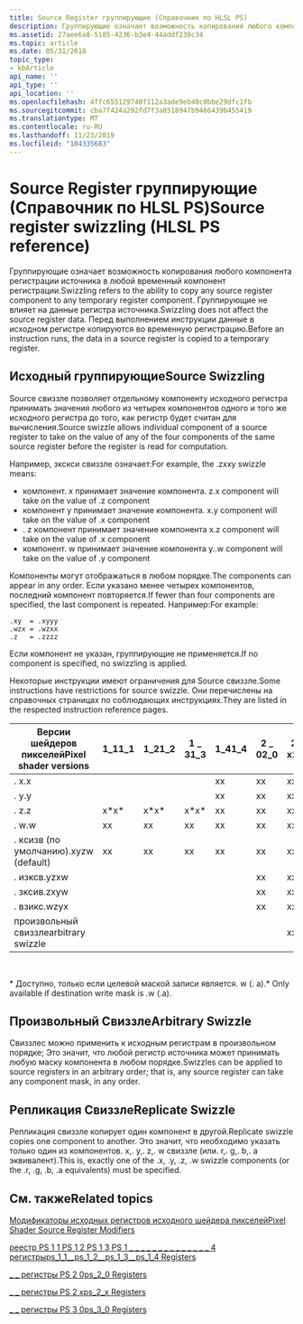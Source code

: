 ```yaml
---
title: Source Register группирующие (Справочник по HLSL PS)
description: Группирующие означает возможность копирования любого компонента регистрации источника в любой временный компонент регистрации. Группирующие не влияет на данные регистра источника. Перед выполнением инструкции данные в исходном регистре копируются во временную регистрацию.
ms.assetid: 27aee6a8-5185-4236-b3e4-44addf230c34
ms.topic: article
ms.date: 05/31/2018
topic_type:
- kbArticle
api_name: ''
api_type: ''
api_location: ''
ms.openlocfilehash: 4ffc655129740f112a3ade9eb40c0bbe29dfc1fb
ms.sourcegitcommit: cba7f424a292fd7f3a8518947b9466439b455419
ms.translationtype: MT
ms.contentlocale: ru-RU
ms.lasthandoff: 11/23/2019
ms.locfileid: "104335683"
---
```

# <a name="source-register-swizzling-hlsl-ps-reference"></a><span data-ttu-id="17ced-105">Source Register группирующие (Справочник по HLSL PS)</span><span class="sxs-lookup"><span data-stu-id="17ced-105">Source register swizzling (HLSL PS reference)</span></span>

<span data-ttu-id="17ced-106">Группирующие означает возможность копирования любого компонента регистрации источника в любой временный компонент регистрации.</span><span class="sxs-lookup"><span data-stu-id="17ced-106">Swizzling refers to the ability to copy any source register component to any temporary register component.</span></span> <span data-ttu-id="17ced-107">Группирующие не влияет на данные регистра источника.</span><span class="sxs-lookup"><span data-stu-id="17ced-107">Swizzling does not affect the source register data.</span></span> <span data-ttu-id="17ced-108">Перед выполнением инструкции данные в исходном регистре копируются во временную регистрацию.</span><span class="sxs-lookup"><span data-stu-id="17ced-108">Before an instruction runs, the data in a source register is copied to a temporary register.</span></span>

## <a name="source-swizzling"></a><span data-ttu-id="17ced-109">Исходный группирующие</span><span class="sxs-lookup"><span data-stu-id="17ced-109">Source Swizzling</span></span>

<span data-ttu-id="17ced-110">Source свиззле позволяет отдельному компоненту исходного регистра принимать значения любого из четырех компонентов одного и того же исходного регистра до того, как регистр будет считан для вычисления.</span><span class="sxs-lookup"><span data-stu-id="17ced-110">Source swizzle allows individual component of a source register to take on the value of any of the four components of the same source register before the register is read for computation.</span></span>

<span data-ttu-id="17ced-111">Например, зкскси свиззле означает:</span><span class="sxs-lookup"><span data-stu-id="17ced-111">For example, the .zxxy swizzle means:</span></span>

-   <span data-ttu-id="17ced-112">компонент. x принимает значение компонента. z</span><span class="sxs-lookup"><span data-stu-id="17ced-112">.x component will take on the value of .z component</span></span>
-   <span data-ttu-id="17ced-113">компонент y принимает значение компонента. x</span><span class="sxs-lookup"><span data-stu-id="17ced-113">.y component will take on the value of .x component</span></span>
-   <span data-ttu-id="17ced-114">. z компонент принимает значение компонента x</span><span class="sxs-lookup"><span data-stu-id="17ced-114">.z component will take on the value of .x component</span></span>
-   <span data-ttu-id="17ced-115">компонент. w принимает значение компонента y.</span><span class="sxs-lookup"><span data-stu-id="17ced-115">.w component will take on the value of .y component</span></span>

<span data-ttu-id="17ced-116">Компоненты могут отображаться в любом порядке.</span><span class="sxs-lookup"><span data-stu-id="17ced-116">The components can appear in any order.</span></span> <span data-ttu-id="17ced-117">Если указано менее четырех компонентов, последний компонент повторяется.</span><span class="sxs-lookup"><span data-stu-id="17ced-117">If fewer than four components are specified, the last component is repeated.</span></span> <span data-ttu-id="17ced-118">Например:</span><span class="sxs-lookup"><span data-stu-id="17ced-118">For example:</span></span>


```
.xy  = .xyyy
.wzx = .wzxx
.z   = .zzzz
```



<span data-ttu-id="17ced-119">Если компонент не указан, группирующие не применяется.</span><span class="sxs-lookup"><span data-stu-id="17ced-119">If no component is specified, no swizzling is applied.</span></span>

<span data-ttu-id="17ced-120">Некоторые инструкции имеют ограничения для Source свиззле.</span><span class="sxs-lookup"><span data-stu-id="17ced-120">Some instructions have restrictions for source swizzle.</span></span> <span data-ttu-id="17ced-121">Они перечислены на справочных страницах по соблюдающих инструкциях.</span><span class="sxs-lookup"><span data-stu-id="17ced-121">They are listed in the respected instruction reference pages.</span></span>



| <span data-ttu-id="17ced-122">Версии шейдеров пикселей</span><span class="sxs-lookup"><span data-stu-id="17ced-122">Pixel shader versions</span></span> | <span data-ttu-id="17ced-123">1\_1</span><span class="sxs-lookup"><span data-stu-id="17ced-123">1\_1</span></span> | <span data-ttu-id="17ced-124">1\_2</span><span class="sxs-lookup"><span data-stu-id="17ced-124">1\_2</span></span> | <span data-ttu-id="17ced-125">1 \_ 3</span><span class="sxs-lookup"><span data-stu-id="17ced-125">1\_3</span></span> | <span data-ttu-id="17ced-126">1\_4</span><span class="sxs-lookup"><span data-stu-id="17ced-126">1\_4</span></span> | <span data-ttu-id="17ced-127">2 \_ 0</span><span class="sxs-lookup"><span data-stu-id="17ced-127">2\_0</span></span> | <span data-ttu-id="17ced-128">2 \_ x</span><span class="sxs-lookup"><span data-stu-id="17ced-128">2\_x</span></span> | <span data-ttu-id="17ced-129">2 \_ SW</span><span class="sxs-lookup"><span data-stu-id="17ced-129">2\_sw</span></span> | <span data-ttu-id="17ced-130">3 \_ 0</span><span class="sxs-lookup"><span data-stu-id="17ced-130">3\_0</span></span> | <span data-ttu-id="17ced-131">3 \_ SW</span><span class="sxs-lookup"><span data-stu-id="17ced-131">3\_sw</span></span> |
|-----------------------|------|------|------|------|------|------|-------|------|-------|
| <span data-ttu-id="17ced-132">. x</span><span class="sxs-lookup"><span data-stu-id="17ced-132">.x</span></span>                    |      |      |      | <span data-ttu-id="17ced-133">x</span><span class="sxs-lookup"><span data-stu-id="17ced-133">x</span></span>    | <span data-ttu-id="17ced-134">x</span><span class="sxs-lookup"><span data-stu-id="17ced-134">x</span></span>    | <span data-ttu-id="17ced-135">x</span><span class="sxs-lookup"><span data-stu-id="17ced-135">x</span></span>    | <span data-ttu-id="17ced-136">x</span><span class="sxs-lookup"><span data-stu-id="17ced-136">x</span></span>     | <span data-ttu-id="17ced-137">x</span><span class="sxs-lookup"><span data-stu-id="17ced-137">x</span></span>    | <span data-ttu-id="17ced-138">x</span><span class="sxs-lookup"><span data-stu-id="17ced-138">x</span></span>     |
| <span data-ttu-id="17ced-139">. y</span><span class="sxs-lookup"><span data-stu-id="17ced-139">.y</span></span>                    |      |      |      | <span data-ttu-id="17ced-140">x</span><span class="sxs-lookup"><span data-stu-id="17ced-140">x</span></span>    | <span data-ttu-id="17ced-141">x</span><span class="sxs-lookup"><span data-stu-id="17ced-141">x</span></span>    | <span data-ttu-id="17ced-142">x</span><span class="sxs-lookup"><span data-stu-id="17ced-142">x</span></span>    | <span data-ttu-id="17ced-143">x</span><span class="sxs-lookup"><span data-stu-id="17ced-143">x</span></span>     | <span data-ttu-id="17ced-144">x</span><span class="sxs-lookup"><span data-stu-id="17ced-144">x</span></span>    | <span data-ttu-id="17ced-145">x</span><span class="sxs-lookup"><span data-stu-id="17ced-145">x</span></span>     |
| <span data-ttu-id="17ced-146">. z</span><span class="sxs-lookup"><span data-stu-id="17ced-146">.z</span></span>                    | <span data-ttu-id="17ced-147">x\*</span><span class="sxs-lookup"><span data-stu-id="17ced-147">x\*</span></span>  | <span data-ttu-id="17ced-148">x\*</span><span class="sxs-lookup"><span data-stu-id="17ced-148">x\*</span></span>  | <span data-ttu-id="17ced-149">x\*</span><span class="sxs-lookup"><span data-stu-id="17ced-149">x\*</span></span>  | <span data-ttu-id="17ced-150">x</span><span class="sxs-lookup"><span data-stu-id="17ced-150">x</span></span>    | <span data-ttu-id="17ced-151">x</span><span class="sxs-lookup"><span data-stu-id="17ced-151">x</span></span>    | <span data-ttu-id="17ced-152">x</span><span class="sxs-lookup"><span data-stu-id="17ced-152">x</span></span>    | <span data-ttu-id="17ced-153">x</span><span class="sxs-lookup"><span data-stu-id="17ced-153">x</span></span>     | <span data-ttu-id="17ced-154">x</span><span class="sxs-lookup"><span data-stu-id="17ced-154">x</span></span>    | <span data-ttu-id="17ced-155">x</span><span class="sxs-lookup"><span data-stu-id="17ced-155">x</span></span>     |
| <span data-ttu-id="17ced-156">. w</span><span class="sxs-lookup"><span data-stu-id="17ced-156">.w</span></span>                    | <span data-ttu-id="17ced-157">x</span><span class="sxs-lookup"><span data-stu-id="17ced-157">x</span></span>    | <span data-ttu-id="17ced-158">x</span><span class="sxs-lookup"><span data-stu-id="17ced-158">x</span></span>    | <span data-ttu-id="17ced-159">x</span><span class="sxs-lookup"><span data-stu-id="17ced-159">x</span></span>    | <span data-ttu-id="17ced-160">x</span><span class="sxs-lookup"><span data-stu-id="17ced-160">x</span></span>    | <span data-ttu-id="17ced-161">x</span><span class="sxs-lookup"><span data-stu-id="17ced-161">x</span></span>    | <span data-ttu-id="17ced-162">x</span><span class="sxs-lookup"><span data-stu-id="17ced-162">x</span></span>    | <span data-ttu-id="17ced-163">x</span><span class="sxs-lookup"><span data-stu-id="17ced-163">x</span></span>     | <span data-ttu-id="17ced-164">x</span><span class="sxs-lookup"><span data-stu-id="17ced-164">x</span></span>    | <span data-ttu-id="17ced-165">x</span><span class="sxs-lookup"><span data-stu-id="17ced-165">x</span></span>     |
| <span data-ttu-id="17ced-166">. ксизв (по умолчанию)</span><span class="sxs-lookup"><span data-stu-id="17ced-166">.xyzw (default)</span></span>       | <span data-ttu-id="17ced-167">x</span><span class="sxs-lookup"><span data-stu-id="17ced-167">x</span></span>    | <span data-ttu-id="17ced-168">x</span><span class="sxs-lookup"><span data-stu-id="17ced-168">x</span></span>    | <span data-ttu-id="17ced-169">x</span><span class="sxs-lookup"><span data-stu-id="17ced-169">x</span></span>    | <span data-ttu-id="17ced-170">x</span><span class="sxs-lookup"><span data-stu-id="17ced-170">x</span></span>    | <span data-ttu-id="17ced-171">x</span><span class="sxs-lookup"><span data-stu-id="17ced-171">x</span></span>    | <span data-ttu-id="17ced-172">x</span><span class="sxs-lookup"><span data-stu-id="17ced-172">x</span></span>    | <span data-ttu-id="17ced-173">x</span><span class="sxs-lookup"><span data-stu-id="17ced-173">x</span></span>     | <span data-ttu-id="17ced-174">x</span><span class="sxs-lookup"><span data-stu-id="17ced-174">x</span></span>    | <span data-ttu-id="17ced-175">x</span><span class="sxs-lookup"><span data-stu-id="17ced-175">x</span></span>     |
| <span data-ttu-id="17ced-176">. изксв</span><span class="sxs-lookup"><span data-stu-id="17ced-176">.yzxw</span></span>                 |      |      |      |      | <span data-ttu-id="17ced-177">x</span><span class="sxs-lookup"><span data-stu-id="17ced-177">x</span></span>    | <span data-ttu-id="17ced-178">x</span><span class="sxs-lookup"><span data-stu-id="17ced-178">x</span></span>    | <span data-ttu-id="17ced-179">x</span><span class="sxs-lookup"><span data-stu-id="17ced-179">x</span></span>     | <span data-ttu-id="17ced-180">x</span><span class="sxs-lookup"><span data-stu-id="17ced-180">x</span></span>    | <span data-ttu-id="17ced-181">x</span><span class="sxs-lookup"><span data-stu-id="17ced-181">x</span></span>     |
| <span data-ttu-id="17ced-182">. зксив</span><span class="sxs-lookup"><span data-stu-id="17ced-182">.zxyw</span></span>                 |      |      |      |      | <span data-ttu-id="17ced-183">x</span><span class="sxs-lookup"><span data-stu-id="17ced-183">x</span></span>    | <span data-ttu-id="17ced-184">x</span><span class="sxs-lookup"><span data-stu-id="17ced-184">x</span></span>    | <span data-ttu-id="17ced-185">x</span><span class="sxs-lookup"><span data-stu-id="17ced-185">x</span></span>     | <span data-ttu-id="17ced-186">x</span><span class="sxs-lookup"><span data-stu-id="17ced-186">x</span></span>    | <span data-ttu-id="17ced-187">x</span><span class="sxs-lookup"><span data-stu-id="17ced-187">x</span></span>     |
| <span data-ttu-id="17ced-188">. взикс</span><span class="sxs-lookup"><span data-stu-id="17ced-188">.wzyx</span></span>                 |      |      |      |      | <span data-ttu-id="17ced-189">x</span><span class="sxs-lookup"><span data-stu-id="17ced-189">x</span></span>    | <span data-ttu-id="17ced-190">x</span><span class="sxs-lookup"><span data-stu-id="17ced-190">x</span></span>    | <span data-ttu-id="17ced-191">x</span><span class="sxs-lookup"><span data-stu-id="17ced-191">x</span></span>     | <span data-ttu-id="17ced-192">x</span><span class="sxs-lookup"><span data-stu-id="17ced-192">x</span></span>    | <span data-ttu-id="17ced-193">x</span><span class="sxs-lookup"><span data-stu-id="17ced-193">x</span></span>     |
| <span data-ttu-id="17ced-194">произвольный свиззле</span><span class="sxs-lookup"><span data-stu-id="17ced-194">arbitrary swizzle</span></span>     |      |      |      |      |      | <span data-ttu-id="17ced-195">x</span><span class="sxs-lookup"><span data-stu-id="17ced-195">x</span></span>    | <span data-ttu-id="17ced-196">x</span><span class="sxs-lookup"><span data-stu-id="17ced-196">x</span></span>     | <span data-ttu-id="17ced-197">x</span><span class="sxs-lookup"><span data-stu-id="17ced-197">x</span></span>    | <span data-ttu-id="17ced-198">x</span><span class="sxs-lookup"><span data-stu-id="17ced-198">x</span></span>     |



 

<span data-ttu-id="17ced-199">\* Доступно, только если целевой маской записи является. w (. a).</span><span class="sxs-lookup"><span data-stu-id="17ced-199">\* Only available if destination write mask is .w (.a).</span></span>

## <a name="arbitrary-swizzle"></a><span data-ttu-id="17ced-200">Произвольный Свиззле</span><span class="sxs-lookup"><span data-stu-id="17ced-200">Arbitrary Swizzle</span></span>

<span data-ttu-id="17ced-201">Свиззлес можно применить к исходным регистрам в произвольном порядке; Это значит, что любой регистр источника может принимать любую маску компонента в любом порядке.</span><span class="sxs-lookup"><span data-stu-id="17ced-201">Swizzles can be applied to source registers in an arbitrary order; that is, any source register can take any component mask, in any order.</span></span>

## <a name="replicate-swizzle"></a><span data-ttu-id="17ced-202">Репликация Свиззле</span><span class="sxs-lookup"><span data-stu-id="17ced-202">Replicate Swizzle</span></span>

<span data-ttu-id="17ced-203">Репликация свиззле копирует один компонент в другой.</span><span class="sxs-lookup"><span data-stu-id="17ced-203">Replicate swizzle copies one component to another.</span></span> <span data-ttu-id="17ced-204">Это значит, что необходимо указать только один из компонентов. x,. y,. z,. w свиззле (или. r,. g,. b,. a эквивалент).</span><span class="sxs-lookup"><span data-stu-id="17ced-204">This is, exactly one of the .x, .y, .z, .w swizzle components (or the .r, .g, .b, .a equivalents) must be specified.</span></span>

## <a name="related-topics"></a><span data-ttu-id="17ced-205">См. также</span><span class="sxs-lookup"><span data-stu-id="17ced-205">Related topics</span></span>

<dl> <dt>

[<span data-ttu-id="17ced-206">Модификаторы исходных регистров исходного шейдера пикселей</span><span class="sxs-lookup"><span data-stu-id="17ced-206">Pixel Shader Source Register Modifiers</span></span>](dx9-graphics-reference-asm-ps-registers-modifiers-source.md)
</dt> <dt>

[<span data-ttu-id="17ced-207">реестр PS 1 1 PS 1 2 PS 1 3 PS 1 \_ \_ \_ \_ \_ \_ \_ \_ \_ \_ \_ \_ \_ \_ 4 регистры</span><span class="sxs-lookup"><span data-stu-id="17ced-207">ps\_1\_1\_\_ps\_1\_2\_\_ps\_1\_3\_\_ps\_1\_4 Registers</span></span>](dx9-graphics-reference-asm-ps-registers-ps-1-x.md)
</dt> <dt>

[<span data-ttu-id="17ced-208">\_ \_ регистры PS 2 0</span><span class="sxs-lookup"><span data-stu-id="17ced-208">ps\_2\_0 Registers</span></span>](dx9-graphics-reference-asm-ps-registers-ps-2-0.md)
</dt> <dt>

[<span data-ttu-id="17ced-209">\_ \_ регистры PS 2 x</span><span class="sxs-lookup"><span data-stu-id="17ced-209">ps\_2\_x Registers</span></span>](dx9-graphics-reference-asm-ps-registers-ps-2-x.md)
</dt> <dt>

[<span data-ttu-id="17ced-210">\_ \_ регистры PS 3 0</span><span class="sxs-lookup"><span data-stu-id="17ced-210">ps\_3\_0 Registers</span></span>](dx9-graphics-reference-asm-ps-registers-ps-3-0.md)
</dt> </dl>

 

 




